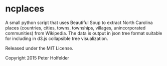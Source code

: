 # ncplaces
A small python script that uses Beautiful Soup to extract North Carolina places (countries, cities, towns, townships, villages, unincorporated communities) from Wikipedia. The data is output in json tree format suitable for including in d3.js collapsible tree visualization.

Released under the MIT License.

Copyright 2015 Peter Holfelder
